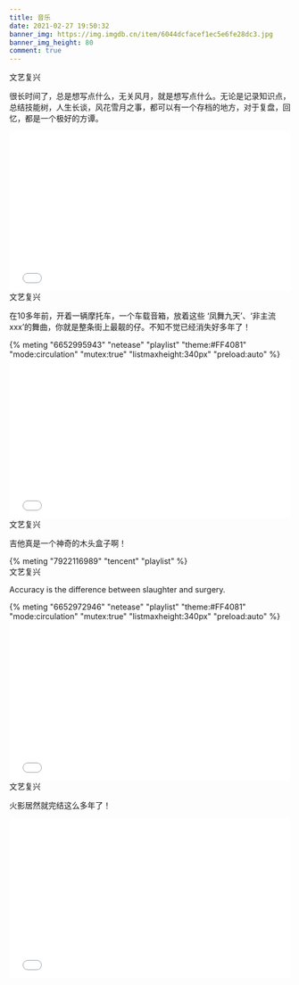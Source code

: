 ```yaml
---
title: 音乐
date: 2021-02-27 19:50:32
banner_img: https://img.imgdb.cn/item/6044dcfacef1ec5e6fe28dc3.jpg
banner_img_height: 80
comment: true
---
```

<div class='cnode'>
  <div class='content'>
    <div class='tag'>文艺复兴</div>
    <p>很长时间了，总是想写点什么，无关风月，就是想写点什么。无论是记录知识点，总结技能树，人生长谈，风花雪月之事，都可以有一个存档的地方，对于复盘，回忆，都是一个极好的方谭。</p>
  </div>
  <iframe frameborder="no" border="0" marginwidth="0" marginheight="0" width=100% height=286 src="//music.163.com/outchain/player?type=0&id=6829579220&auto=0&height=430"></iframe>
</div>

<div class='cnode'>
  <div class='content'>
    <div class='tag'>文艺复兴</div>
    <p>在10多年前，开着一辆摩托车，一个车载音箱，放着这些 ‘凤舞九天’、‘非主流xxx’的舞曲，你就是整条街上最靓的仔。不知不觉已经消失好多年了！</p>
  </div>
  {% meting "6652995943" "netease" "playlist" "theme:#FF4081" "mode:circulation" "mutex:true" "listmaxheight:340px" "preload:auto" %}
  <iframe frameborder="no" border="0" marginwidth="0" marginheight="0" width=100% height=286 src="//music.163.com/outchain/player?type=0&id=6652995943&auto=0&height=430"></iframe>
</div>
<div class='cnode'>
  <div class='content'>
    <div class='tag'>文艺复兴</div>
    <p>吉他真是一个神奇的木头盒子啊！</p>
  </div>
  {% meting "7922116989" "tencent" "playlist" %}
</div>
<div class='cnode'>
  <div class='content'>
    <div class='tag'>文艺复兴</div>
    <p>Accuracy is the difference between slaughter and surgery.</p>
  </div>
  {% meting "6652972946" "netease" "playlist" "theme:#FF4081" "mode:circulation" "mutex:true" "listmaxheight:340px" "preload:auto" %}
  <iframe frameborder="no" border="0" marginwidth="0" marginheight="0" width=100% height=286 src="//music.163.com/outchain/player?type=0&id=6829531832&auto=0&height=430"></iframe>
</div>
<div class='cnode'>
  <div class='content'>
    <div class='tag'>文艺复兴</div>
    <p>火影居然就完结这么多年了！</p>
  </div>
  <iframe frameborder="no" border="0" marginwidth="0" marginheight="0" width=100% height=286 src="//music.163.com/outchain/player?type=0&id=6829584506&auto=0&height=430"></iframe>
</div>
